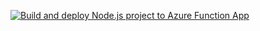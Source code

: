 [![Build and deploy Node.js project to Azure Function App](https://github.com/okonomione/collector-spoke-messaging/actions/workflows/main.yml/badge.svg)](https://github.com/okonomione/collector-spoke-messaging/actions/workflows/main.yml)
